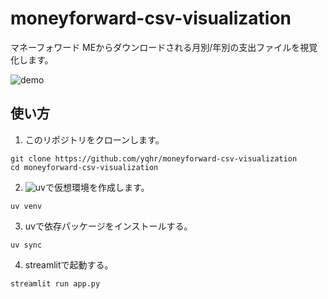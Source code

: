 # moneyforward-csv-visualization
マネーフォワード MEからダウンロードされる月別/年別の支出ファイルを視覚化します。

![demo](https://raw.githubusercontent.com/wiki/yqhr/moneyforward-csv-visualization/images/demo.gif)

## 使い方
1. このリポジトリをクローンします。
```
git clone https://github.com/yqhr/moneyforward-csv-visualization
cd moneyforward-csv-visualization
```
2. ![uv](https://github.com/astral-sh/uv)で仮想環境を作成します。
```
uv venv
```
3. uvで依存パッケージをインストールする。
```
uv sync
```
4. streamlitで起動する。
```
streamlit run app.py
```
